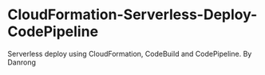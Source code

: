# CloudFormation-Serverless-Deploy-CodePipeline
Serverless deploy using CloudFormation, CodeBuild and CodePipeline.
By Danrong
